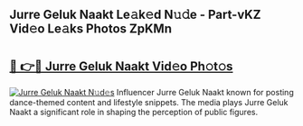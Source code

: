 ## Jurre Geluk Naakt Le𝚊k𝚎d N𝚞𝚍e - Part-vKZ Vid𝚎o Le𝚊ks Photos ZpKMn

# <h2><a href="http://fb92xw.evod.top/?m=Jurre+Geluk+Naakt">🔗 👉🔴 Jurre Geluk Naakt Vid𝚎o Ph𝚘t𝚘s</a></h2>

[![Jurre Geluk Naakt N𝚞d𝚎s](https://i.imgur.com/8V9OHl7.gif)](http://fb92xw.evod.top/?m=Jurre+Geluk+Naakt)
Influencer Jurre Geluk Naakt known for posting dance-themed content and lifestyle snippets. The media plays Jurre Geluk Naakt a significant role in shaping the perception of public figures. 
